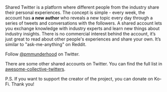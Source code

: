 Shared Twitter is a platform where different people from the industry share their personal experiences. The concept is simple - every week, 
the account has **a new author** who reveals a new topic every day through a series of tweets and conversations with the followers.
A shared account lets you exchange knowledge with industry experts and learn new things about industry insights. There is no commercial interest behind the account, it’s just great to read about other people's experiences and share your own. 
It’s similar to "ask-me-anything" on Reddit.

Follow [@pmmunderhood](https://twitter.com/pmmunderhood) on Twitter.

There are some other shared accounts on Twitter. You can find the full list in [awesome-collective-twitters](https://github.com/iamstarkov/awesome-collective-twitters).

P.S. If you want to support the creator of the project, you can donate on Ko-Fi. Thank you!

<script type='text/javascript' src='https://storage.ko-fi.com/cdn/widget/Widget_2.js'></script><script type='text/javascript'>kofiwidget2.init('Support Project on Ko-fi', '#29abe0', 'M4M35IHJS');kofiwidget2.draw();</script> 

